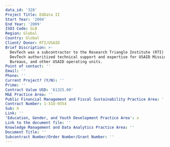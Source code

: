 ```yaml
---
data_id: '328'
Project Title: EdData II
Start Year: '2004'
End Year: '2009'
ISO3 Code: GLB
Region: Global
Country: Global
Client/ Donor: RTI/USAID
Brief Discription: >-
  DevTech was a subcontractor to the Research Triangle Institute (RTI) in which
  DevTech authoritized technical support and expertise for USAID Missions,
  Bureaus, and other USAID operating units.
Point of contact: ''
Email: ''
Phone: ''
Current Project? (Y/N): ''
Prime: ''
Contract Value USD: '61325.00'
M&E Practice Area: ''
Public Financial Management and Fiscal Sustainability Practice Area: ''
Contract Number: 1-31U-9354
Sub: X
Link: ''
'Education, Gender, and Youth Development Practice Area': x
Link to the document file: ''
Knowledge Management and Data Analytics Practice Area: ''
Document Title: ''
Subcontract Number/Order Number/Grant Number: ''
---
```

